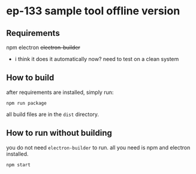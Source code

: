# ep-133 sample tool offline version

## Requirements

npm
electron
~~electron-builder~~
  - i think it does it automatically now? need to test on a clean system

## How to build

after requirements are installed, simply run:
```
npm run package
```

all build files are in the `dist` directory.

## How to run without building

you do not need `electron-builder` to run. all you need is npm and electron installed.
```
npm start
```
